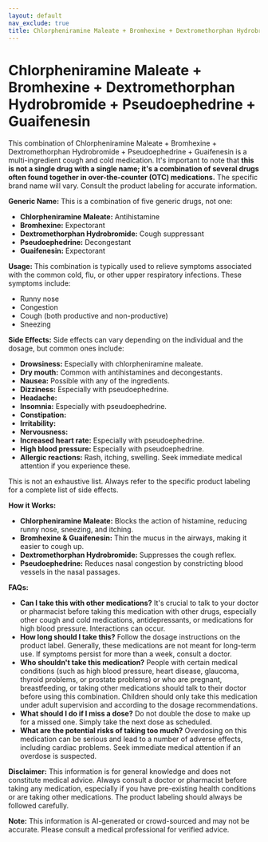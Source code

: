 ```yaml
---
layout: default
nav_exclude: true
title: Chlorpheniramine Maleate + Bromhexine + Dextromethorphan Hydrobromide + Pseudoephedrine + Guaifenesin
---
```


# Chlorpheniramine Maleate + Bromhexine + Dextromethorphan Hydrobromide + Pseudoephedrine + Guaifenesin

This combination of Chlorpheniramine Maleate + Bromhexine + Dextromethorphan Hydrobromide + Pseudoephedrine + Guaifenesin is a multi-ingredient cough and cold medication.  It's important to note that **this is not a single drug with a single name; it's a combination of several drugs often found together in over-the-counter (OTC) medications.**  The specific brand name will vary.  Consult the product labeling for accurate information.


**Generic Name:**  This is a combination of five generic drugs, not one:

* **Chlorpheniramine Maleate:** Antihistamine
* **Bromhexine:** Expectorant
* **Dextromethorphan Hydrobromide:** Cough suppressant
* **Pseudoephedrine:** Decongestant
* **Guaifenesin:** Expectorant


**Usage:**  This combination is typically used to relieve symptoms associated with the common cold, flu, or other upper respiratory infections.  These symptoms include:

* Runny nose
* Congestion
* Cough (both productive and non-productive)
* Sneezing


**Side Effects:**  Side effects can vary depending on the individual and the dosage, but common ones include:

* **Drowsiness:**  Especially with chlorpheniramine maleate.
* **Dry mouth:**  Common with antihistamines and decongestants.
* **Nausea:**  Possible with any of the ingredients.
* **Dizziness:**  Especially with pseudoephedrine.
* **Headache:**
* **Insomnia:**  Especially with pseudoephedrine.
* **Constipation:**
* **Irritability:**
* **Nervousness:**
* **Increased heart rate:**  Especially with pseudoephedrine.
* **High blood pressure:**  Especially with pseudoephedrine.
* **Allergic reactions:**  Rash, itching, swelling.  Seek immediate medical attention if you experience these.

This is not an exhaustive list.  Always refer to the specific product labeling for a complete list of side effects.


**How it Works:**

* **Chlorpheniramine Maleate:** Blocks the action of histamine, reducing runny nose, sneezing, and itching.
* **Bromhexine & Guaifenesin:**  Thin the mucus in the airways, making it easier to cough up.
* **Dextromethorphan Hydrobromide:**  Suppresses the cough reflex.
* **Pseudoephedrine:**  Reduces nasal congestion by constricting blood vessels in the nasal passages.


**FAQs:**

* **Can I take this with other medications?**  It's crucial to talk to your doctor or pharmacist before taking this medication with other drugs, especially other cough and cold medications, antidepressants, or medications for high blood pressure.  Interactions can occur.
* **How long should I take this?**  Follow the dosage instructions on the product label.  Generally, these medications are not meant for long-term use.  If symptoms persist for more than a week, consult a doctor.
* **Who shouldn't take this medication?**  People with certain medical conditions (such as high blood pressure, heart disease, glaucoma, thyroid problems, or prostate problems) or who are pregnant, breastfeeding, or taking other medications should talk to their doctor before using this combination.  Children should only take this medication under adult supervision and according to the dosage recommendations.
* **What should I do if I miss a dose?**  Do not double the dose to make up for a missed one.  Simply take the next dose as scheduled.
* **What are the potential risks of taking too much?**  Overdosing on this medication can be serious and lead to a number of adverse effects, including cardiac problems.  Seek immediate medical attention if an overdose is suspected.


**Disclaimer:**  This information is for general knowledge and does not constitute medical advice.  Always consult a doctor or pharmacist before taking any medication, especially if you have pre-existing health conditions or are taking other medications.  The product labeling should always be followed carefully.


**Note:** This information is AI-generated or crowd-sourced and may not be accurate. Please consult a medical professional for verified advice.